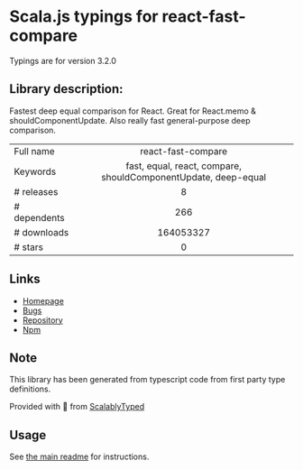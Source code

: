 
# Scala.js typings for react-fast-compare

Typings are for version 3.2.0

## Library description:
Fastest deep equal comparison for React. Great for React.memo & shouldComponentUpdate. Also really fast general-purpose deep comparison.

|                    |                 |
| ------------------ | :-------------: |
| Full name          | react-fast-compare |
| Keywords           | fast, equal, react, compare, shouldComponentUpdate, deep-equal |
| # releases         | 8 |
| # dependents       | 266 |
| # downloads        | 164053327 |
| # stars            | 0 |

## Links
- [Homepage](https://github.com/FormidableLabs/react-fast-compare)
- [Bugs](https://github.com/FormidableLabs/react-fast-compare/issues)
- [Repository](https://github.com/FormidableLabs/react-fast-compare)
- [Npm](https://www.npmjs.com/package/react-fast-compare)
    


## Note
This library has been generated from typescript code from first party type definitions.

Provided with :purple_heart: from [ScalablyTyped](https://github.com/oyvindberg/ScalablyTyped)

## Usage
See [the main readme](../../readme.md) for instructions.


